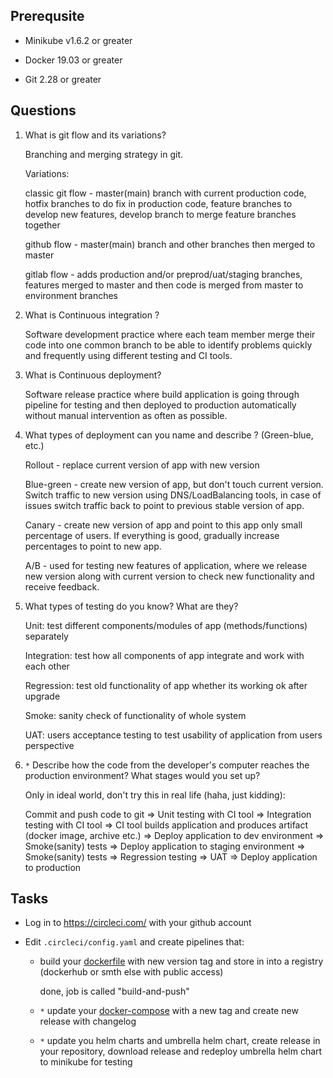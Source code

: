 ## Prerequsite

* Minikube v1.6.2 or greater

* Docker 19.03 or greater

* Git 2.28 or greater

## Questions

1. What is git flow and its variations?

    Branching and merging strategy in git.

    Variations:

    classic git flow - master(main) branch with current production code, hotfix branches to do fix in production code, feature branches to develop new features, develop branch to merge feature branches together

    github flow - master(main) branch and other branches then merged to master

    gitlab flow - adds production and/or preprod/uat/staging branches, features merged to master and then code is merged from master to environment branches

2. What is Continuous integration ?

    Software development practice where each team member merge their code into one common branch to be able to identify problems quickly and frequently using different testing and CI tools.

3. What is Continuous deployment?

    Software release practice where build application is going through pipeline for testing and then deployed to production automatically without manual intervention as often as possible.

4. What types of deployment can you name and describe ? (Green-blue, etc.)

    Rollout - replace current version of app with new version

    Blue-green - create new version of app, but don't touch current version. Switch traffic to new version using DNS/LoadBalancing tools, in case of issues switch traffic back to point to previous stable version of app.

    Canary - create new version of app and point to this app only small percentage of users. If everything is good, gradually increase percentages to point to new app.

    A/B - used for testing new features of application, where we release new version along with current version to check new functionality and receive feedback.

5. What types of testing do you know? What are they?

    Unit: test different components/modules of app (methods/functions) separately

    Integration: test how all components of app integrate and work with each other
	
	Regression: test old functionality of app whether its working ok after upgrade
	
	Smoke: sanity check of functionality of whole system
	
	UAT: users acceptance testing to test usability of application from users perspective

6. `*` Describe how the code from the developer's computer reaches the production environment? What stages would you set up?

    Only in ideal world, don't try this in real life (haha, just kidding):

    Commit and push code to git => Unit testing with CI tool => Integration testing with CI tool => CI tool builds application and produces artifact (docker image, archive etc.) => Deploy application to dev environment => Smoke(sanity) tests => Deploy application to staging environment => Smoke(sanity) tests => Regression testing => UAT => Deploy application to production


## Tasks

* Log in to https://circleci.com/ with your github account 

* Edit `.circleci/config.yaml` and create pipelines that:
    * build your [dockerfile](../02%20-%20dockerfile/Dockerfile) with new version tag and store in into a registry (dockerhub or smth else with public access)

        done, job is called "build-and-push"

    *  `*` update your [docker-compose](../03%20-%20docker-compose/example/docker-compose.yaml) with a new tag and create new release with changelog

    *  `*` update you helm charts and umbrella helm chart, create release in your repository, download release and redeploy umbrella helm chart to minikube for testing
